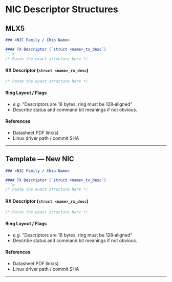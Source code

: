 # NIC Descriptor Structures

## MLX5

````markdown
### <NIC Family / Chip Name>

#### TX Descriptor (`struct <name>_tx_desc`)
```c
/* Paste the exact structure here */
````


#### RX Descriptor (`struct <name>_rx_desc`)

```c
/* Paste the exact structure here */
```


#### Ring Layout / Flags

* *e.g.* "Descriptors are 16 bytes, ring must be 128‑aligned"
* Describe status and command bit meanings if not obvious.

#### References

* Datasheet PDF link(s)
* Linux driver path / commit SHA

---

## Template — New NIC

````markdown
### <NIC Family / Chip Name>

#### TX Descriptor (`struct <name>_tx_desc`)
```c
/* Paste the exact structure here */
````


#### RX Descriptor (`struct <name>_rx_desc`)

```c
/* Paste the exact structure here */
```


#### Ring Layout / Flags

* *e.g.* "Descriptors are 16 bytes, ring must be 128‑aligned"
* Describe status and command bit meanings if not obvious.

#### References

* Datasheet PDF link(s)
* Linux driver path / commit SHA

---
